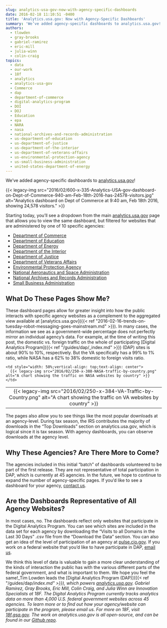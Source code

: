 ```yaml
---
slug: analytics-usa-gov-now-with-agency-specific-dashboards
date: 2016-02-18 11:10:51 -0400
title: 'Analytics.usa.gov: Now with Agency-Specific Dashboards'
summary: 'We’ve added agency-specific dashboards to analytics.usa.gov! Starting today, you’ll see a dropdown from the main analytics.usa.gov page that allows you to view the same dashboard, but filtered for websites that are administered by one of 10'
authors:
  - tlowden
  - gray-brooks
  - gabriel-ramirez
  - eric-mill
  - julia-winn
  - colin-craig
topics:
  - data
  - our-work
  - 18f
  - analytics
  - analytics-usa-gov
  - Commerce
  - dap
  - department-of-commerce
  - digital-analytics-program
  - DOI
  - DOJ
  - Education
  - epa
  - NARA
  - nasa
  - national-archives-and-records-administration
  - us-department-of-education
  - us-department-of-justice
  - us-department-of-the-interior
  - us-department-of-veterans-affairs
  - us-environmental-protection-agency
  - us-small-business-administration
  - united-states-department-of-energy
---
```


We’ve added agency-specific dashboards to [analytics.usa.gov](https://analytics.usa.gov/)!

{{< legacy-img src="2016/02/600-x-335-Analytics-USA-gov-dashboard-on-Dept-of-Commerce-940-am-Feb-18th-2016-has-24578-visitors.jpg" alt="Analytics dashboard on Dept of Commerce at 9:40 am, Feb 18th 2016, showing 24,578 visitors." >}}

Starting today, you’ll see a dropdown from the main [analytics.usa.gov](https://analytics.usa.gov/) page that allows you to view the same dashboard, but filtered for websites that are administered by one of 10 specific agencies:

  * <a href="https://analytics.usa.gov/commerce/" target="_blank">Department of Commerce</a>
  * <a href="https://analytics.usa.gov/education/" target="_blank">Department of Education</a>
  * <a href="https://analytics.usa.gov/energy/" target="_blank">Department of Energy</a>
  * <a href="https://analytics.usa.gov/interior/" target="_blank">Department of the Interior</a>
  * <a href="https://analytics.usa.gov/justice/" target="_blank">Department of Justice</a>
  * <a href="https://analytics.usa.gov/veterans-affairs/" target="_blank">Department of Veterans Affairs</a>
  * <a href="https://analytics.usa.gov/environmental-protection-agency/" target="_blank">Environmental Protection Agency</a>
  * <a href="https://analytics.usa.gov/national-aeronautics-space-administration/" target="_blank">National Aeronautics and Space Administration</a>
  * <a href="https://analytics.usa.gov/national-archives-records-administration/" target="_blank">National Archives and Records Administration</a>
  * <a href="https://analytics.usa.gov/small-business-administration/" target="_blank">Small Business Administration</a>

## What Do These Pages Show Me?

These dashboard pages allow for greater insight into how the public interacts with specific agency websites as a complement to the aggregated view available at [analytics.usa.gov]({{< ref "2016-02-16-trends-on-tuesday-robot-messaging-goes-mainstream.md" >}}). In many cases, the information we see as a government-wide percentage does not perfectly mirror an individual agency’s data. For example, at the time of writing this post, the domestic vs. foreign traffic on the whole of participating [Digital Analytics Program]({{< ref "/guides/dap/_index.md" >}}) (DAP) sites is about 90% to 10%, respectively. But the VA specifically has a 99% to 1% ratio, while NASA has a 62% to 38% domestic to foreign visits ratio.

<table border="0" width="100%" cellspacing="0" cellpadding="0">
  <tr>
    <td style="width: 50%;vertical-align: top;text-align: center">
      {{< legacy-img src="2016/02/250-x-384-VA-Traffic-by-Country.png" alt="A chart showing the traffic on VA websites by country" >}}
    </td>

    <td style="width: 50%;vertical-align: top;text-align: center">
      {{< legacy-img src="2016/02/250-x-388-NASA-traffic-by-country.png" alt="A chart showing the traffic on NASA websites by country" >}}
    </td>
  </tr>
</table>

The pages also allow you to see things like the most popular downloads at an agency-level. During tax season, the IRS contributes the majority of downloads in the “Top Downloads” section on analytics.usa.gov, which is logical since it is tax season. With agency dashboards, you can observe downloads at the agency level.

## Why These Agencies? Are There More to Come?

The agencies included in this initial “batch” of dashboards volunteered to be part of the first release. They are not representative of total participation in DAP, which is currently at 45 agencies. In the future, we hope to continue to expand the number of agency-specific pages. If you’d like to see a dashboard for your agency, [contact us](mailto:dap@support.digitalgov.gov).

## Are the Dashboards Representative of All Agency Websites?

In most cases, no. The dashboards reflect only websites that participate in the Digital Analytics Program. You can see which sites are included in the data set for each agency by downloading the “Visits to all Domains in the Last 30 Days” .csv file from the “Download the Data” section. You can also get an idea of the level of participation of an agency at [pulse.cio.gov](https://pulse.cio.gov/). If you work on a federal website that you’d like to have participate in DAP, [email us](mailto:dap@support.digitalgov.gov).

We think this level of data is valuable to gain a more clear understanding of the kinds of interaction the public has with the various different parts of the federal government, and what is important to them. We hope you feel the same!_Tim Lowden leads the [Digital Analytics Program (DAP)]({{< ref "/guides/dap/_index.md" >}}), which powers [analytics.usa.gov](https://analytics.usa.gov/). Gabriel Ramirez, Gray Brooks, Eric Mill, Colin Craig, and Julia Winn are Innovation Specialists at 18F._ _The Digital Analytics Program currently tracks analytics data on more than 4,000 U.S. federal government websites across 45 agencies. To learn more or to find out how your agency/website can participate in the program, please email us._ _For more on 18F, visit [18f.gsa.gov](http://18f.gsa.gov). The work on analytics.usa.gov is all open-source, and can be found in our [Github repo](https://github.com/18F/analytics.usa.gov)._
